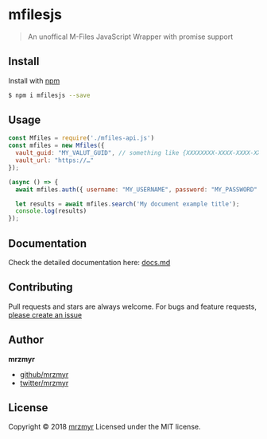 # mfilesjs

> An unoffical M-Files JavaScript Wrapper with promise support

## Install

Install with [npm](https://www.npmjs.com/)

```sh
$ npm i mfilesjs --save
```

## Usage

```js
const Mfiles = require('./mfiles-api.js')
const mfiles = new Mfiles({
  vault_guid: "MY_VALUT_GUID", // something like {XXXXXXXX-XXXX-XXXX-XXXX-XXXXXXXXXXXXX}
  vault_url: "https://…"
});

(async () => {
  await mfiles.auth({ username: "MY_USERNAME", password: "MY_PASSWORD" })

  let results = await mfiles.search('My document example title');
  console.log(results)
});
```

## Documentation

Check the detailed documentation here: [docs.md](docs.md)

## Contributing

Pull requests and stars are always welcome. For bugs and feature requests, [please create an issue](https://github.com/mrzmyr/mfiles-js/issues)

## Author

**mrzmyr**

* [github/mrzmyr](https://github.com/mrzmyr)
* [twitter/mrzmyr](http://twitter.com/mrzmyr)

## License

Copyright © 2018 [mrzmyr](https://github.com/mrzmyr)
Licensed under the MIT license.
